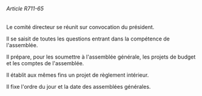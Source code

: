 ###### Article R711-65

Le comité directeur se réunit sur convocation du président.

Il se saisit de toutes les questions entrant dans la compétence de l'assemblée.

Il prépare, pour les soumettre à l'assemblée générale, les projets de budget et les comptes de l'assemblée.

Il établit aux mêmes fins un projet de règlement intérieur.

Il fixe l'ordre du jour et la date des assemblées générales.

